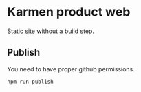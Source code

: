 # Karmen product web

Static site without a build step.

## Publish

You need to have proper github permissions.

```
npm run publish
```

